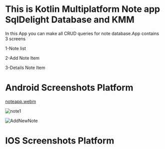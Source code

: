 # This is Kotlin Multiplatform Note app SqlDelight Database and KMM

In this App you can make all CRUD queries for note database.App contains 3 screens 

1-Note list

2-Add Note Item

3-Details Note Item

# Android Screenshots Platform

[noteapp.webm](https://github.com/HusseinKamal/NoteAppKMM/assets/29864161/18046dd6-dc29-4611-b5df-1247c7af1605)

![note1](https://github.com/HusseinKamal/NoteAppKMM/assets/29864161/df897ef3-1101-4bfd-90b7-17e93385aa66)

![AddNewNote](https://github.com/HusseinKamal/NoteAppKMM/assets/29864161/2db63fca-6414-457e-a509-2c42225bff5d)

# IOS Screenshots Platform
